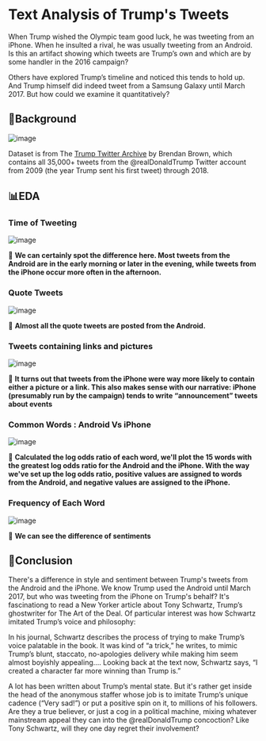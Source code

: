 # Text Analysis of Trump's Tweets

When Trump wished the Olympic team good luck, he was tweeting from an iPhone. When he insulted a rival, he was usually tweeting from an Android. Is this an artifact showing which tweets are Trump’s own and which are by some handler in the 2016 campaign?

Others have explored Trump’s timeline and noticed this tends to hold up. And Trump himself did indeed tweet from a Samsung Galaxy until March 2017. But how could we examine it quantitatively?

## 🔎Background

![image](https://user-images.githubusercontent.com/31981663/201830361-efe6fc01-69a2-4b37-b7c3-326460cc0ba8.png)

Dataset is from The [Trump Twitter Archive](http://www.trumptwitterarchive.com/) by Brendan Brown, which contains all 35,000+ tweets from the @realDonaldTrump Twitter account from 2009 (the year Trump sent his first tweet) through 2018.

## 📊EDA

### Time of Tweeting

![image](https://user-images.githubusercontent.com/31981663/201830695-2f0a56ec-54af-4321-a122-7c9d668b5d4e.png)

📌 **We can certainly spot the difference here. Most tweets from the Android are in the early morning or later in the evening, while tweets from the iPhone occur more often in the afternoon.**

### Quote Tweets

![image](https://user-images.githubusercontent.com/31981663/201830862-395add9d-cfdd-498e-9e80-d0686d56ad58.png)

📌 **Almost all the quote tweets are posted from the Android.**

### Tweets containing links and pictures

![image](https://user-images.githubusercontent.com/31981663/201830965-360cf103-7ed5-4914-a069-04875c131674.png)

📌 **It turns out that tweets from the iPhone were way more likely to contain either a picture or a link. This also makes sense with our narrative: iPhone (presumably run by the campaign) tends to write “announcement” tweets about events**

### Common Words : Android Vs iPhone

![image](https://user-images.githubusercontent.com/31981663/201831612-c32c4986-140a-44e7-ab63-1f7d8430d099.png)

📌 **Calculated the log odds ratio of each word, we'll plot the 15 words with the greatest log odds ratio for the Android and the iPhone.
With the way we've set up the log odds ratio, positive values are assigned to words from the Android, and negative values are assigned to the iPhone.**

### Frequency of Each Word

![image](https://user-images.githubusercontent.com/31981663/201831817-265c728b-f9cc-4cca-ae8a-3111a4899d79.png)

📌 **We can see the difference of sentiments**

## 🔎Conclusion

There's a difference in style and sentiment between Trump's tweets from the Android and the iPhone. We know Trump used the Android until March 2017, but who was tweeting from the iPhone on Trump's behalf? It's fascinationg to read a New Yorker article about Tony Schwartz, Trump’s ghostwriter for The Art of the Deal. Of particular interest was how Schwartz imitated Trump’s voice and philosophy:

In his journal, Schwartz describes the process of trying to make Trump’s voice palatable in the book. It was kind of “a trick,” he writes, to mimic Trump’s blunt, staccato, no-apologies delivery while making him seem almost boyishly appealing…. Looking back at the text now, Schwartz says, “I created a character far more winning than Trump is.”

A lot has been written about Trump’s mental state. But it's rather get inside the head of the anonymous staffer whose job is to imitate Trump’s unique cadence (“Very sad!”) or put a positive spin on it, to millions of his followers. Are they a true believer, or just a cog in a political machine, mixing whatever mainstream appeal they can into the @realDonaldTrump concoction? Like Tony Schwartz, will they one day regret their involvement?



